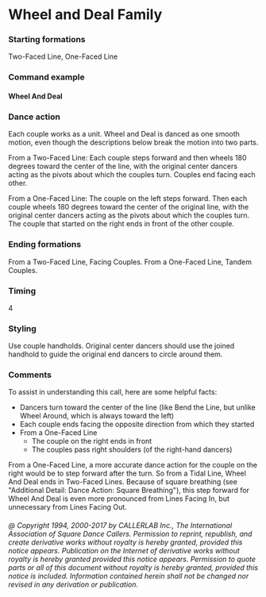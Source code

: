 
# Wheel and Deal Family

### Starting formations

Two-Faced Line, One-Faced Line

### Command example

#### Wheel And Deal

### Dance action

Each couple works as a unit. Wheel and Deal is danced as one smooth motion, 
even though the descriptions below break the motion into two parts.

From a Two-Faced Line: Each couple steps forward and then
wheels 180 degrees toward the center of the line, 
with the original center dancers acting as the pivots about which the couples turn. 
Couples end facing each other.

From a One-Faced Line: The couple on the left steps forward. 
Then each couple wheels 180 degrees toward the center of the original line,
with the original center dancers acting as the pivots about which the couples turn.
The couple that started on the right ends in front of the other couple.

### Ending formations

From a Two-Faced Line, Facing Couples. From a One-Faced Line, Tandem Couples.

### Timing

4

### Styling

Use couple handholds. Original center dancers should use the joined handhold 
to guide the original end dancers to circle around them.

### Comments

To assist in understanding this call, here are some helpful facts:
 
- Dancers turn toward the center of the line (like Bend the Line, but unlike Wheel Around, which is always toward the left)
- Each couple ends facing the opposite direction from which they started
- From a One-Faced Line
  - The couple on the right ends in front
  - The couples pass right shoulders (of the right-hand dancers)

From a One-Faced Line, a more accurate dance action for the couple on the right
would be to step forward after the turn. So from a Tidal Line, Wheel And Deal ends
in Two-Faced Lines. Because of square breathing
(see "Additional Detail: Dance Action: Square Breathing"),
this step forward for Wheel And Deal is even more pronounced from
Lines Facing In, but unnecessary from Lines Facing Out.

###### @ Copyright 1994, 2000-2017 by CALLERLAB Inc., The International Association of Square Dance Callers. Permission to reprint, republish, and create derivative works without royalty is hereby granted, provided this notice appears. Publication on the Internet of derivative works without royalty is hereby granted provided this notice appears. Permission to quote parts or all of this document without royalty is hereby granted, provided this notice is included. Information contained herein shall not be changed nor revised in any derivation or publication.
